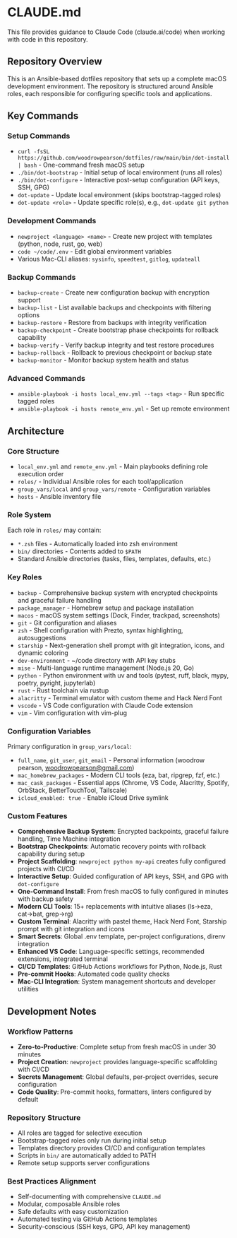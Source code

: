# CLAUDE.md

This file provides guidance to Claude Code (claude.ai/code) when working with code in this repository.

## Repository Overview

This is an Ansible-based dotfiles repository that sets up a complete macOS development environment. The repository is structured around Ansible roles, each responsible for configuring specific tools and applications.

## Key Commands

### Setup Commands
- `curl -fsSL https://github.com/woodrowpearson/dotfiles/raw/main/bin/dot-install | bash` - One-command fresh macOS setup
- `./bin/dot-bootstrap` - Initial setup of local environment (runs all roles)
- `./bin/dot-configure` - Interactive post-setup configuration (API keys, SSH, GPG)
- `dot-update` - Update local environment (skips bootstrap-tagged roles)
- `dot-update <role>` - Update specific role(s), e.g., `dot-update git python`

### Development Commands
- `newproject <language> <name>` - Create new project with templates (python, node, rust, go, web)
- `code ~/code/.env` - Edit global environment variables
- Various Mac-CLI aliases: `sysinfo`, `speedtest`, `gitlog`, `updateall`

### Backup Commands
- `backup-create` - Create new configuration backup with encryption support
- `backup-list` - List available backups and checkpoints with filtering options
- `backup-restore` - Restore from backups with integrity verification
- `backup-checkpoint` - Create bootstrap phase checkpoints for rollback capability
- `backup-verify` - Verify backup integrity and test restore procedures
- `backup-rollback` - Rollback to previous checkpoint or backup state
- `backup-monitor` - Monitor backup system health and status

### Advanced Commands
- `ansible-playbook -i hosts local_env.yml --tags <tag>` - Run specific tagged roles
- `ansible-playbook -i hosts remote_env.yml` - Set up remote environment

## Architecture

### Core Structure
- `local_env.yml` and `remote_env.yml` - Main playbooks defining role execution order
- `roles/` - Individual Ansible roles for each tool/application
- `group_vars/local` and `group_vars/remote` - Configuration variables
- `hosts` - Ansible inventory file

### Role System
Each role in `roles/` may contain:
- `*.zsh` files - Automatically loaded into zsh environment
- `bin/` directories - Contents added to `$PATH`
- Standard Ansible directories (tasks, files, templates, defaults, etc.)

### Key Roles
- `backup` - Comprehensive backup system with encrypted checkpoints and graceful failure handling
- `package_manager` - Homebrew setup and package installation
- `macos` - macOS system settings (Dock, Finder, trackpad, screenshots)
- `git` - Git configuration and aliases
- `zsh` - Shell configuration with Prezto, syntax highlighting, autosuggestions
- `starship` - Next-generation shell prompt with git integration, icons, and dynamic coloring
- `dev-environment` - ~/code directory with API key stubs
- `mise` - Multi-language runtime management (Node.js 20, Go)
- `python` - Python environment with uv and tools (pytest, ruff, black, mypy, poetry, pyright, jupyterlab)
- `rust` - Rust toolchain via rustup
- `alacritty` - Terminal emulator with custom theme and Hack Nerd Font
- `vscode` - VS Code configuration with Claude Code extension
- `vim` - Vim configuration with vim-plug

### Configuration Variables
Primary configuration in `group_vars/local`:
- `full_name`, `git_user`, `git_email` - Personal information (woodrow pearson, woodrowpearson@gmail.com)
- `mac_homebrew_packages` - Modern CLI tools (eza, bat, ripgrep, fzf, etc.)
- `mac_cask_packages` - Essential apps (Chrome, VS Code, Alacritty, Spotify, OrbStack, BetterTouchTool, Tailscale)
- `icloud_enabled: true` - Enable iCloud Drive symlink

### Custom Features
- **Comprehensive Backup System**: Encrypted backpoints, graceful failure handling, Time Machine integration
- **Bootstrap Checkpoints**: Automatic recovery points with rollback capability during setup
- **Project Scaffolding**: `newproject python my-api` creates fully configured projects with CI/CD
- **Interactive Setup**: Guided configuration of API keys, SSH, and GPG with `dot-configure`
- **One-Command Install**: From fresh macOS to fully configured in minutes with backup safety
- **Modern CLI Tools**: 15+ replacements with intuitive aliases (ls→eza, cat→bat, grep→rg)
- **Custom Terminal**: Alacritty with pastel theme, Hack Nerd Font, Starship prompt with git integration and icons
- **Smart Secrets**: Global .env template, per-project configurations, direnv integration
- **Enhanced VS Code**: Language-specific settings, recommended extensions, integrated terminal
- **CI/CD Templates**: GitHub Actions workflows for Python, Node.js, Rust
- **Pre-commit Hooks**: Automated code quality checks
- **Mac-CLI Integration**: System management shortcuts and developer utilities

## Development Notes

### Workflow Patterns
- **Zero-to-Productive**: Complete setup from fresh macOS in under 30 minutes
- **Project Creation**: `newproject` provides language-specific scaffolding with CI/CD
- **Secrets Management**: Global defaults, per-project overrides, secure configuration
- **Code Quality**: Pre-commit hooks, formatters, linters configured by default

### Repository Structure
- All roles are tagged for selective execution
- Bootstrap-tagged roles only run during initial setup
- Templates directory provides CI/CD and configuration templates
- Scripts in `bin/` are automatically added to PATH
- Remote setup supports server configurations

### Best Practices Alignment
- Self-documenting with comprehensive `CLAUDE.md`
- Modular, composable Ansible roles
- Safe defaults with easy customization
- Automated testing via GitHub Actions templates
- Security-conscious (SSH keys, GPG, API key management)